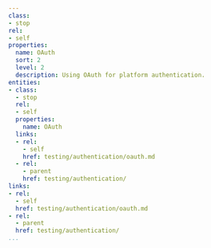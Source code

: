 ```yaml
---
class:
- stop
rel:
- self
properties:
  name: OAuth
  sort: 2
  level: 2
  description: Using OAuth for platform authentication.
entities:
- class:
  - stop
  rel:
  - self
  properties:
    name: OAuth
  links:
  - rel:
    - self
    href: testing/authentication/oauth.md
  - rel:
    - parent
    href: testing/authentication/
links:
- rel:
  - self
  href: testing/authentication/oauth.md
- rel:
  - parent
  href: testing/authentication/
...
```

